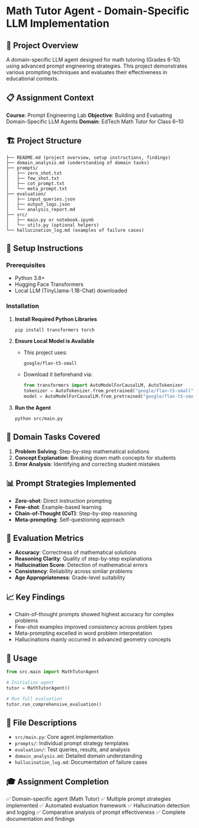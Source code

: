# Math Tutor Agent - Domain-Specific LLM Implementation

## 🎯 Project Overview

A domain-specific LLM agent designed for math tutoring (Grades 6-10) using advanced prompt engineering strategies. This project demonstrates various prompting techniques and evaluates their effectiveness in educational contexts.

## 📋 Assignment Context

**Course**: Prompt Engineering Lab
**Objective**: Building and Evaluating Domain-Specific LLM Agents
**Domain**: EdTech Math Tutor for Class 6–10

## 🏗️ Project Structure

```
├── README.md (project overview, setup instructions, findings)
├── domain_analysis.md (understanding of domain tasks)
├── prompts/
│   ├── zero_shot.txt
│   ├── few_shot.txt
│   ├── cot_prompt.txt
│   └── meta_prompt.txt
├── evaluation/
│   ├── input_queries.json
│   ├── output_logs.json
│   └── analysis_report.md
├── src/
│   ├── main.py or notebook.ipynb
│   └── utils.py (optional helpers)
└── hallucination_log.md (examples of failure cases)
```

## 🚀 Setup Instructions

### Prerequisites

* Python 3.8+
* Hugging Face Transformers
* Local LLM (TinyLlama-1.1B-Chat) downloaded

### Installation

1. **Install Required Python Libraries**

   ```bash
   pip install transformers torch
   ```

2. **Ensure Local Model is Available**

   * This project uses:

     ```
     google/flan-t5-small
     ```
   * Download it beforehand via:

     ```python
     from transformers import AutoModelForCausalLM, AutoTokenizer
     tokenizer = AutoTokenizer.from_pretrained("google/flan-t5-small")
     model = AutoModelForCausalLM.from_pretrained("google/flan-t5-small")
     ```

3. **Run the Agent**

   ```bash
   python src/main.py
   ```

## 🌟 Domain Tasks Covered

1. **Problem Solving**: Step-by-step mathematical solutions
2. **Concept Explanation**: Breaking down math concepts for students
3. **Error Analysis**: Identifying and correcting student mistakes

## 📊 Prompt Strategies Implemented

* **Zero-shot**: Direct instruction prompting
* **Few-shot**: Example-based learning
* **Chain-of-Thought (CoT)**: Step-by-step reasoning
* **Meta-prompting**: Self-questioning approach

## 🧪 Evaluation Metrics

* **Accuracy**: Correctness of mathematical solutions
* **Reasoning Clarity**: Quality of step-by-step explanations
* **Hallucination Score**: Detection of mathematical errors
* **Consistency**: Reliability across similar problems
* **Age Appropriateness**: Grade-level suitability

## 📈 Key Findings

* Chain-of-thought prompts showed highest accuracy for complex problems
* Few-shot examples improved consistency across problem types
* Meta-prompting excelled in word problem interpretation
* Hallucinations mainly occurred in advanced geometry concepts

## 🔧 Usage

```python
from src.main import MathTutorAgent

# Initialize agent
tutor = MathTutorAgent()

# Run full evaluation
tutor.run_comprehensive_evaluation()
```

## 📁 File Descriptions

* `src/main.py`: Core agent implementation
* `prompts/`: Individual prompt strategy templates
* `evaluation/`: Test queries, results, and analysis
* `domain_analysis.md`: Detailed domain understanding
* `hallucination_log.md`: Documentation of failure cases

## 🎓 Assignment Completion

✅ Domain-specific agent (Math Tutor)
✅ Multiple prompt strategies implemented
✅ Automated evaluation framework
✅ Hallucination detection and logging
✅ Comparative analysis of prompt effectiveness
✅ Complete documentation and findings